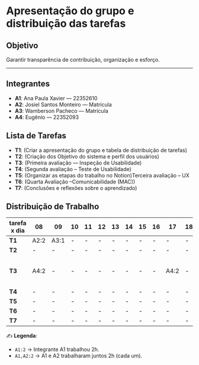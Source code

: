 # Apresentação do grupo e distribuição das tarefas

## Objetivo
Garantir transparência de contribuição, organização e esforço.

---

## Integrantes
- **A1**: Ana Paula Xavier — 22352610
- **A2**: Josiel Santos Monteiro — Matrícula
- **A3**: Wamberson Pacheco — Matrícula
- **A4**: Eugênio — 22352093



## Lista de Tarefas
- **T1**: (Criar a apresentação do grupo e tabela de distribuição de tarefas)
- **T2**: (Criação dos Objetivo do sistema e perfil dos usuários)
- **T3**: (Primeira avaliação — Inspeção de Usabilidade)
- **T4**: (Segunda avaliação – Teste de Usabilidade)
- **T5**: (Organizar as etapas do trabalho no Notion)Terceira avaliação – UX
- **T6**: (Quarta Avaliação –Comunicabilidade (MAC))
- **T7**: (Conclusões e reflexões sobre o aprendizado)


## Distribuição de Trabalho

| tarefa x dia | 08 | 09 | 10 | 11 | 12 | 13 | 14 | 15 | 16 | 17 | 18 | 19 | 20 | 21 | 22 | 23 | 24 | 25 | 26 | 27 | 28 | 29 |
|--------------|----|----|----|----|----|----|----|----|----|----|----|----|----|----|----|----|----|----|----|----|----|----|
| **T1**       | A2:2 | A3:1 | - | - | - | - | - | - | - | - | - | - | - | - | A1,A3:2 | - | - | - | - | - | - | - |
| **T2**       |  - |  - | -  | - | - | - | - | - | - | - | - | - | - | - | - | - | - | - | - | - | A3:3 | - |
| **T3**       | A4:2 | - | - | - | - | - | - | - | - | A4:2 | - | - | - | - | A1:2, A3:2 | A1:2, A3:2, A2:4, A4:4 | A3:2 | - | A4,A3:2 | A4:1 | - | - |
| **T4**       | - | - | - | - | - | - | - | - | - | - | - | - | - | - | - | - | - | - | - | - | - | - |
| **T5**       | - | - | - | - | - | - | - | - | - | - | - | - | - | - | - | - | - | - | - | - | - | - |
| **T6**       |  - |  - | -  | - | - | - | - | - | - | - | - | - | - | - | - | - | - | - | - | - | - | - |
| **T7**       |  - |  - | -  | - | - | - | - | - | - | - | - | - | - | - | - | - | - | - | - | - | - | - |
 

✍️ **Legenda**:  
- `A1:2` → Integrante A1 trabalhou 2h.  
- `A1,A2:2` → A1 e A2 trabalharam juntos 2h (cada um).  


